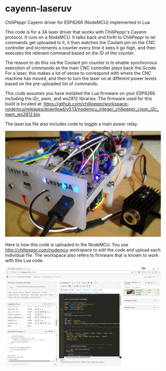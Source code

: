 # cayenn-laseruv
ChiliPeppr Cayenn driver for ESP8266 (NodeMCU) implemented in Lua

This code is for a 3A laser driver that works with ChiliPeppr's Cayenn protocol. It runs on a NodeMCU. It talks back and forth to ChiliPeppr to let commands get uploaded to it, it then watches the Coolant pin on the CNC controller and increments a counter every time it sees it go high, and then executes the relevant command based on the ID of the counter.

The reason to do this via the Coolant pin counter is to enable synchronous execution of commands as the main CNC controller plays back the Gcode. For a laser, this makes a lot of sense to correspond with where the CNC machine has moved, and then to turn the laser on at different power levels based on the pre-uploaded list of commands.

This code assumes you have installed the Lua firmware on your ESP8266 including the i2c, pwm, and ws2812 libraries. The firmware used for this build is located at: https://github.com/chilipeppr/workspace-nodemcu/releases/download/v0.13/nodemcu_integer_chilipeppr_cjson_i2c_pwm_ws2812.bin

The laser.lua file also includes code to toggle a main power relay.

![alt text](photo.jpg "")

Here is how this code is uploaded to the NodeMCU. You use http://chilipeppr.com/nodemcu workspace to edit the code and upload each individual file. The workspace also refers to firmware that is known to work with this Lua code.

![alt text](workspace.png "")
